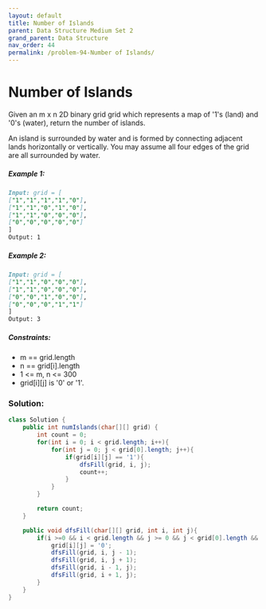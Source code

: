 ```yaml
---
layout: default
title: Number of Islands
parent: Data Structure Medium Set 2
grand_parent: Data Structure
nav_order: 44
permalink: /problem-94-Number of Islands/
---
```

# Number of Islands
Given an m x n 2D binary grid grid which represents a map of '1's (land) and '0's (water), return the number of islands.

An island is surrounded by water and is formed by connecting adjacent lands horizontally or vertically. You may assume all four edges of the grid are all surrounded by water.

##### Example 1:
```markdown
Input: grid = [
["1","1","1","1","0"],
["1","1","0","1","0"],
["1","1","0","0","0"],
["0","0","0","0","0"]
]
Output: 1
```
##### Example 2:
```markdown
Input: grid = [
["1","1","0","0","0"],
["1","1","0","0","0"],
["0","0","1","0","0"],
["0","0","0","1","1"]
]
Output: 3
```
##### Constraints:
* m == grid.length
* n == grid[i].length
* 1 <= m, n <= 300
* grid[i][j] is '0' or '1'.

### Solution:
```java
class Solution {
    public int numIslands(char[][] grid) {
        int count = 0;
        for(int i = 0; i < grid.length; i++){
            for(int j = 0; j < grid[0].length; j++){
                if(grid[i][j] == '1'){
                    dfsFill(grid, i, j);
                    count++;
                }
            }
        }

        return count;
    }

    public void dfsFill(char[][] grid, int i, int j){
        if(i >=0 && i < grid.length && j >= 0 && j < grid[0].length && grid[i][j] == '1'){
            grid[i][j] = '0';
            dfsFill(grid, i, j - 1);
            dfsFill(grid, i, j + 1);
            dfsFill(grid, i - 1, j);
            dfsFill(grid, i + 1, j);
        }
    }
}
```